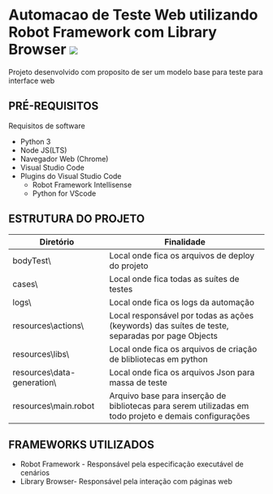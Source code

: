 
# Automacao de Teste Web utilizando Robot Framework com Library Browser  <img src="https://img.icons8.com/external-kiranshastry-solid-kiranshastry/64/000000/external-robot-artificial-intelligence-kiranshastry-solid-kiranshastry.png"/>
Projeto desenvolvido com proposito de ser um modelo base para teste para interface web 

## PRÉ-REQUISITOS
Requisitos de software 

*   Python 3
*   Node JS(LTS)
*   Navegador Web (Chrome)
*   Visual Studio Code
*   Plugins do Visual Studio Code
    * Robot Framework Intellisense
    * Python for VScode
    
    
## ESTRUTURA DO PROJETO

| Diretório                  	   | Finalidade       	                                                                                       | 
|--------------------------------|---------------------------------------------------------------------------------------------------------- |
| bodyTest\      	              | Local onde fica os arquivos de deploy do projeto           |
| cases\                        | Local onde fica todas as suítes de testes                  |
| logs\                         | Local onde fica os logs da automação                       |
| resources\actions\            | Local responsável por todas as ações (keywords) das suítes de teste, separadas por page Objects                 	|
| resources\libs\    		     | Local onde fica os arquivos de criação de blibliotecas em python                      	|
| resources\data-generation\	  | Local onde fica os arquivos Json para massa de teste                              		|
| resources\main.robot       	  | Arquivo base para inserção de bibliotecas para serem utilizadas em todo projeto e demais configurações |


## FRAMEWORKS UTILIZADOS

* Robot Framework -  Responsável pela especificação executável de cenários
* Library Browser-   Responsável pela interação com páginas web

